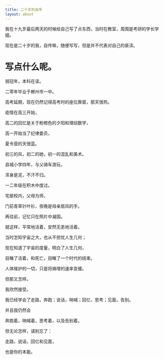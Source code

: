 ```yaml
---
title: 二十岁的自传
layout: about
---
```


我在十九岁最后两天的时候给自己写了点东西，当时在教室，周围是考研的学长学姐。

现在是二十岁的我，自传嘛，随便写写，但是并不代表对自己的亵渎。

# 写点什么呢。
弱冠年，本科在读。

二零年毕业于郴州市一中。

高考延期，现在仍然记得高考时的座位靠窗，那天很热。

疫情在高三开始，

高二的回忆是关于粉橙色的夕阳和理综数学，

高一开始当了纪律委员，

夏令营的天很蓝。

初三的风，初二的她，初一的混乱和美术。

县城小学四年，与父骑车游玩，

浑身是泥，不汗不归。

一二年级在积木中度过。

宅居校内，父母为师，

门前青草针叶衫，夜晚是母亲扇风的手。

再往前，记忆只在照片中凝固。

就这样，平常地活着，安然无恙地活着。

当时怎知宇宙之大，也从不担忧人生几何；

现在知道了宇宙的度量，明白了人生几何，

目睹了活着，和死亡，目睹了一个时代的结束。

人体维护的一切，只是将熵增的速率变缓。

但那又怎样。

我欣然接受。

我已经学会了走路，奔跑；说话，呐喊；回忆，思考；见面，告别。

并且我仍然会

奔跑着，呐喊着，思考着，以及告别着。

但无论怎样，请别忘了：

走路，说话，回忆和见面，

也是你的本能。
